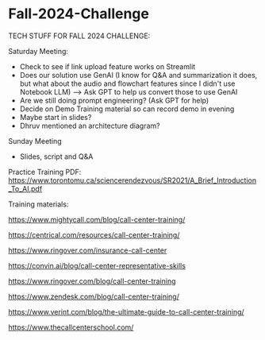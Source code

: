 # Fall-2024-Challenge

TECH STUFF FOR FALL 2024 CHALLENGE:

Saturday Meeting:

- Check to see if link upload feature works on Streamlit
- Does our solution use GenAI (I know for Q&A and summarization it does, but what about the audio and flowchart features since I didn't use Notebook LLM) --> Ask GPT to help us convert those to use GenAI
- Are we still doing prompt engineering? (Ask GPT for help)
- Decide on Demo Training material so can record demo in evening
- Maybe start in slides?
- Dhruv mentioned an architecture diagram?

Sunday Meeting
- Slides, script and Q&A



Practice Training PDF: https://www.torontomu.ca/sciencerendezvous/SR2021/A_Brief_Introduction_To_AI.pdf

Training materials:

https://www.mightycall.com/blog/call-center-training/

https://centrical.com/resources/call-center-training/

https://www.ringover.com/insurance-call-center

https://convin.ai/blog/call-center-representative-skills

https://www.ringover.com/blog/call-center-training

https://www.zendesk.com/blog/call-center-training/

https://www.verint.com/blog/the-ultimate-guide-to-call-center-training/

https://www.thecallcenterschool.com/

